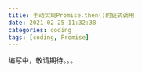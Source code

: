 ```yaml
---
title: 手动实现Promise.then()的链式调用
date: 2021-02-25 11:32:38
categories: coding
tags: [coding, Promise]
---
```

编写中，敬请期待。。。